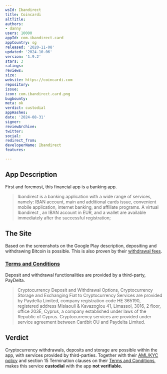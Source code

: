 ```yaml
---
wsId: Ibandirect
title: Coincardi
altTitle: 
authors:
- danny
users: 10000
appId: com.ibandirect.card
appCountry: sg
released: '2020-11-08'
updated: '2024-10-06'
version: '1.9.2'
stars: 3
ratings: 
reviews: 
size: 
website: https://coincardi.com
repository: 
issue: 
icon: com.ibandirect.card.png
bugbounty: 
meta: ok
verdict: custodial
appHashes: 
date: '2024-08-31'
signer: 
reviewArchive: 
twitter: 
social: 
redirect_from: 
developerName: Ibandirect
features: 

---
```


## App Description

First and foremost, this financial app is a banking app.

> Ibandirect is a banking application with a wide range of services, namely: IBAN account, main and additional cards issue, convenient mobile application, internet banking, and affiliate programs.
> A virtual Ibandirect , an IBAN account in EUR, and a wallet are available immediately after the successful registration;

## The Site

Based on the screenshots on the Google Play description, depositing and withdrawing Bitcoin is possible. This is also proven by their [withdrawal fees](https://ibandirect.com/our-fees-and-limits).

### [Terms and Conditions](https://ibandirect.com/terms-and-conditions)

Deposit and withdrawal functionalities are provided by a third-party, PayDelta.

>  Cryptocurrency Deposit and Withdrawal Options, Cryptocurrency Storage and Exchanging Fiat to Cryptocurrency Services are provided by Paydelta Limited, company registration code HE 365190, registered address Misiaouli & Kavazoglou 41, Limassol, 3016, 2 floor, office 203E, Cyprus, a company established under laws of the Republic of Cyprus. Cryptocurrency services are provided under service agreement between Cardbit OU and Paydelta Limited.

## Verdict

Cryptocurrency withdrawals, deposits and storage are possible within the app, with services provided by third-parties. Together with their [AML/KYC policy](https://ibandirect.com/aml-policy) and section 15 Termination clauses on their [Terms and Conditions](https://ibandirect.com/terms-and-conditions), makes this service **custodial** with the app **not verifiable.**
